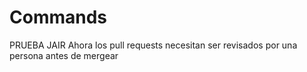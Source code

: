# Commands
PRUEBA JAIR
Ahora los pull requests necesitan ser revisados por una persona antes de mergear
